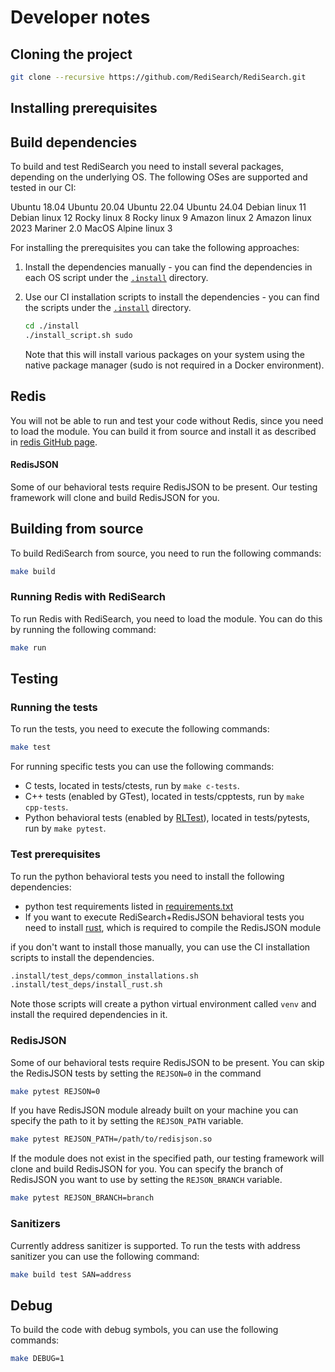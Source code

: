 # Developer notes

## Cloning the project

```bash
git clone --recursive https://github.com/RediSearch/RediSearch.git
```

## Installing prerequisites

## Build dependencies
To build and test RediSearch you need to install several packages, depending on the underlying OS. The following OSes are supported and tested in our CI:

Ubuntu 18.04
Ubuntu 20.04
Ubuntu 22.04
Ubuntu 24.04
Debian linux 11
Debian linux 12
Rocky linux 8
Rocky linux 9
Amazon linux 2
Amazon linux 2023
Mariner 2.0
MacOS
Alpine linux 3

For installing the prerequisites you can take the following approaches:
1. Install the dependencies manually - you can find the dependencies in each OS script under the [`.install`](.install) directory.
2. Use our CI installation scripts to install the dependencies - you can find the scripts under the [`.install`](.install) directory.

    ```bash
    cd ./install
    ./install_script.sh sudo  
    ```
    Note that this will install various packages on your system using the native package manager (sudo is not required in a Docker environment). 

## Redis
You will not be able to run and test your code without Redis, since you need to load the module. You can build it from source and install it as described in [redis GitHub page](https://github.com/redis/redis).

#### RedisJSON
Some of our behavioral tests require RedisJSON to be present. Our testing framework will clone and build RedisJSON for you.



## Building from source
To build RediSearch from source, you need to run the following commands:

```bash
make build
```

### Running Redis with RediSearch
To run Redis with RediSearch, you need to load the module. You can do this by running the following command:

```bash
make run
```

## Testing

### Running the tests
To run the tests, you need to execute the following commands:

```bash
make test
```
For running specific tests you can use the following commands:
* C tests, located in tests/ctests, run by `make c-tests`.
* C++ tests (enabled by GTest), located in tests/cpptests, run by `make cpp-tests`.
* Python behavioral tests (enabled by [RLTest](https://github.com/RedisLabsModules/RLTest)), located in tests/pytests, run by `make pytest`.

### Test prerequisites
To run the python behavioral tests you need to install the following dependencies:
* python test requirements listed in [requirements.txt](tests/pytests/requirements.txt)
* If you want to execute RediSearch+RedisJSON behavioral tests you need to install [rust](https://www.rust-lang.org/tools/install), which is required to compile the RedisJSON module 

if you don't want to install those manually, you can use the CI installation scripts to install the dependencies.

```bash
.install/test_deps/common_installations.sh 
.install/test_deps/install_rust.sh
```
Note those scripts will create a python virtual environment called `venv` and install the required dependencies in it.

### RedisJSON
Some of our behavioral tests require RedisJSON to be present. You can skip the RedisJSON tests by setting the `REJSON=0` in the command
```bash
make pytest REJSON=0
```
If you have RedisJSON module already built on your machine you can specify the path to it by setting the `REJSON_PATH` variable.
```bash
make pytest REJSON_PATH=/path/to/redisjson.so
```
If the module does not exist in the specified path, our testing framework will clone and build RedisJSON for you. You can specify the branch of RedisJSON you want to use by setting the `REJSON_BRANCH` variable.

```bash
make pytest REJSON_BRANCH=branch
```

### Sanitizers
Currently address sanitizer is supported. To run the tests with address sanitizer you can use the following command:

```bash
make build test SAN=address
```

## Debug
To build the code with debug symbols, you can use the following commands:

```bash
make DEBUG=1
```